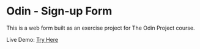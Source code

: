 # Odin - Sign-up Form

This is a web form built as an exercise project for The Odin Project course.

Live Demo: [Try Here](https://tymc47.github.io/odin-sign-up-form/)